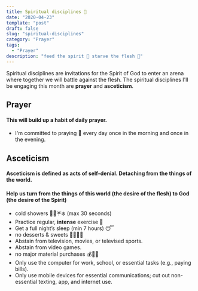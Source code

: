 ```yaml
---
title: Spiritual disciplines 💪
date: "2020-04-23"
template: "post"
draft: false
slug: "spiritual-disciplines"
category: "Prayer"
tags:
  - "Prayer"
description: "feed the spirit 🤤 starve the flesh 🥵"
---
```



Spiritual disciplines are invitations for the Spirit of God to enter an arena where together we will battle against the flesh. The spiritual disciplines I'll be engaging this month are **prayer** and **asceticism**.

## Prayer
#### This will build up a habit of daily prayer.
- I'm committed to praying 🙏 every day once in the morning and once in the evening.

## Asceticism
#### Asceticism is defined as acts of self-denial. Detaching from the things of the world.
#### Help us turn from the things of this world (the desire of the flesh) to God (the desire of the Spirit)
- cold showers 🚿🛀☔️❄️ (max 30 seconds)
- Practice regular, **intense** exercise 🏃
- Get a full night’s sleep (min 7 hours) 😴
- no desserts & sweets 🍰🍦🍮🍧
- Abstain from television, movies, or televised sports.
- Abstain from video games.
- no major material purchases 💰💸💵
- Only use the computer for work, school, or essential tasks (e.g., paying bills).
- Only use mobile devices for essential communications; cut out non-essential texting, app, and internet use. 
